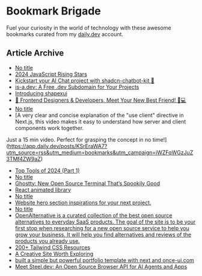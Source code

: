 # Bookmark Brigade
Fuel your curiosity in the world of technology with these awesome bookmarks curated from my [daily.dev](https://app.daily.dev/Anmol-Baranwal) account.

## Article Archive

<!-- DAILY-DEV-BOOKMARKS:START -->
- [No title](https://app.daily.dev/posts/AkgJXk5sf?utm_source=rss&utm_medium=bookmarks&utm_campaign=iWZFqWGzJuZ3TMf4ZW9aZ)
- [2024 JavaScript Rising Stars](https://app.daily.dev/posts/SQz2mFwaY?utm_source=rss&utm_medium=bookmarks&utm_campaign=iWZFqWGzJuZ3TMf4ZW9aZ)
- [Kickstart your AI Chat project with shadcn-chatbot-kit 🚀](https://app.daily.dev/posts/01QjIyLW0?utm_source=rss&utm_medium=bookmarks&utm_campaign=iWZFqWGzJuZ3TMf4ZW9aZ)
- [is-a.dev: A Free .dev Subdomain for Your Projects](https://app.daily.dev/posts/MFlMfa6SZ?utm_source=rss&utm_medium=bookmarks&utm_campaign=iWZFqWGzJuZ3TMf4ZW9aZ)
- [Introducing shapexui](https://app.daily.dev/posts/ipWMyMijs?utm_source=rss&utm_medium=bookmarks&utm_campaign=iWZFqWGzJuZ3TMf4ZW9aZ)
- [🚀 Frontend Designers &amp; Developers, Meet Your New Best Friend! 🎨💻](https://app.daily.dev/posts/xow8hEbQ4?utm_source=rss&utm_medium=bookmarks&utm_campaign=iWZFqWGzJuZ3TMf4ZW9aZ)
- [No title](https://app.daily.dev/posts/unJxqr48N?utm_source=rss&utm_medium=bookmarks&utm_campaign=iWZFqWGzJuZ3TMf4ZW9aZ)
- [A very clear and concise explanation of the &quot;use client&quot; directive in Next.js, this video makes it easy to understand how server and client components work together. 

Just a 15 min video. Perfect for grasping the concept in no time!](https://app.daily.dev/posts/KSrEraWA7?utm_source=rss&utm_medium=bookmarks&utm_campaign=iWZFqWGzJuZ3TMf4ZW9aZ)
- [Top Tools of 2024 &lpar;Part 1&rpar;](https://app.daily.dev/posts/mbmrqd4Nm?utm_source=rss&utm_medium=bookmarks&utm_campaign=iWZFqWGzJuZ3TMf4ZW9aZ)
- [No title](https://app.daily.dev/posts/LIPPadIeG?utm_source=rss&utm_medium=bookmarks&utm_campaign=iWZFqWGzJuZ3TMf4ZW9aZ)
- [Ghostty: New Open Source Terminal That’s Spookily Good](https://app.daily.dev/posts/EkIwChEX5?utm_source=rss&utm_medium=bookmarks&utm_campaign=iWZFqWGzJuZ3TMf4ZW9aZ)
- [React animated library](https://app.daily.dev/posts/ISSJnRdAS?utm_source=rss&utm_medium=bookmarks&utm_campaign=iWZFqWGzJuZ3TMf4ZW9aZ)
- [No title](https://app.daily.dev/posts/yZheIIiAz?utm_source=rss&utm_medium=bookmarks&utm_campaign=iWZFqWGzJuZ3TMf4ZW9aZ)
- [Website hero section inspirations for your next project.](https://app.daily.dev/posts/PqhmTarr3?utm_source=rss&utm_medium=bookmarks&utm_campaign=iWZFqWGzJuZ3TMf4ZW9aZ)
- [No title](https://app.daily.dev/posts/FJaGLQw5n?utm_source=rss&utm_medium=bookmarks&utm_campaign=iWZFqWGzJuZ3TMf4ZW9aZ)
- [OpenAlternative is a curated collection of the best open source alternatives to everyday SaaS products. The goal of the site is to be your first stop when researching for a new open source service to help you grow your business. It will help you find alternatives and reviews of the products you already use.](https://app.daily.dev/posts/Owxra1A9e?utm_source=rss&utm_medium=bookmarks&utm_campaign=iWZFqWGzJuZ3TMf4ZW9aZ)
- [200+ Tailwind CSS Resources](https://app.daily.dev/posts/RlMOJex2S?utm_source=rss&utm_medium=bookmarks&utm_campaign=iWZFqWGzJuZ3TMf4ZW9aZ)
- [A Creative Site Worth Exploring](https://app.daily.dev/posts/5sgxhncGF?utm_source=rss&utm_medium=bookmarks&utm_campaign=iWZFqWGzJuZ3TMf4ZW9aZ)
- [built a simple but powerful portfolio template with next and once-ui.com](https://app.daily.dev/posts/8NQP1mNrz?utm_source=rss&utm_medium=bookmarks&utm_campaign=iWZFqWGzJuZ3TMf4ZW9aZ)
- [Meet Steel.dev: An Open Source Browser API for AI Agents and Apps](https://app.daily.dev/posts/Y8beYAy5V?utm_source=rss&utm_medium=bookmarks&utm_campaign=iWZFqWGzJuZ3TMf4ZW9aZ)
<!-- DAILY-DEV-BOOKMARKS:END -->
